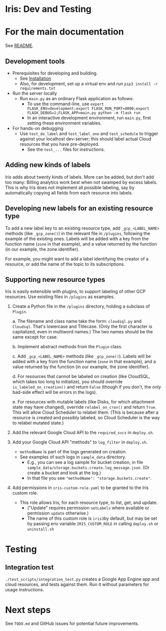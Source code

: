 # Iris: Dev and Testing
 
# For the main documentation
See [README](./README.md).
 
## Development tools

* Prerequisites for developing and building.
    * See [Installation](#installation)
    * Also, for development, set up a virtual env and run `pip3 install -r requirements.txt`
* Run the server locally
    * Run `main.py` as an ordinary Flask application as follows:
        * To use the command-line,
          use `export FLASK_ENV=development;export FLASK_RUN_PORT=8000;export FLASK_DEBUG=1;FLASK_APP=main.py python -m flask run`
        * In an interactive development environment, run `main.py`, first setting these environment variables.
* For hands-on debugging
    * Use `test_do_label` and `test_label_one` and `test_schedule` to trigger against your localhost dev-server; this should   label actual Cloud resources that you have pre-deployed.
        * See the `test_...` files for instructions.

## Adding new kinds of labels

Iris adds about twenty kinds of labels. More can be added, but don't add too many: Billing analytics work best when not swamped by excess labels. This is why Iris does not implement all possible labeling, say by automatically copying all fields from each resource into labels.

## Developing new labels for an existing resource type

To add a new label key to an existing resource type, add `_gcp_<LABEL_NAME>` methods (like `_gcp_zone()`) in the relevant file in `/plugins`, following the example of the existing ones. Labels will be added with a key from the function name (`zone` in that example), and a value returned by the function (in our example, the zone identifier).

For example, you might want to add a label identifying the creator of a resource, or add the name of the topic to its subscriptions.

## Supporting new resource types

Iris is easily extensible with plugins, to support labeling of other GCP resources. Use existing files in `/plugins` as examples.

1. Create a Python file in the `/plugins` directory, holding a subclass of `Plugin`.

   a. The filename and class name take the form: `cloudsql.py` and `Cloudsql`. That's lowercase and Titlecase. (Only the
   first character is capitalized, even in multiword names.) The two names should be the same except for case.

   b. Implement abstract methods from the `Plugin` class.

   c. Add `_gcp_<LABEL_NAME>` methods (like `_gcp_zone()`). Labels will be added with a key from the function
   name (`zone` in that example), and a value returned by the function
   (in our example, the zone identifier).

   d. For resources that cannot be labeled on creation (like CloudSQL, which takes too long to initialize), you should
   override `is_labeled_on_creation()` and return `False`  (though if you don't, the only bad-side effect will be errors
   in the logs).

   e. For resources with mutable labels  (like Disks, for which attachment state may have changed), override `relabel_on_cron()` and return `True`. This will allow Cloud Scheduler to relabel them. (This is because after a resource is created and possibly labeled, so Cloud Scheduler is the way to relabel mutated state.)

2. Add the relevant Google Cloud API to the `required_svcs` in `deploy.sh`.

3. Add your Google Cloud API "methods" to `log_filter` in `deploy.sh`.
    * `methodName` is part of the logs generated on creation.
    * See examples of such logs in `sample_data` directory.
        * E.g., you can see a log sample for bucket creation, in
          file `sample_data/storage.buckets.create.log_message.json`. (Or create a bucket and look at the log.)
        * In that file you see `"methodName": "storage.buckets.create"`.

4. Add permissions in `iris-custom-role.yaml` to be granted to the Iris custom role. 
   * This role allows Iris, for each resource type, to list, get, and update. 
     * ("Update" requires permission `setLabels` where available or permission `update`  otherwise.) 
     * The name of this custom role is `iris3`by default, but may be set by passing env variable `IRIS_CUSTOM_ROLE` in calling `deploy.sh` or `uninstall.sh`

# Testing

## Integration test

`./test_scripts/integration_test.py` creates a Google App Engine app and cloud resources, and tests against them. Run it without parameters for usage instructions.

# Next steps

See `TODO.md` and GitHub issues for potential future improvements.
